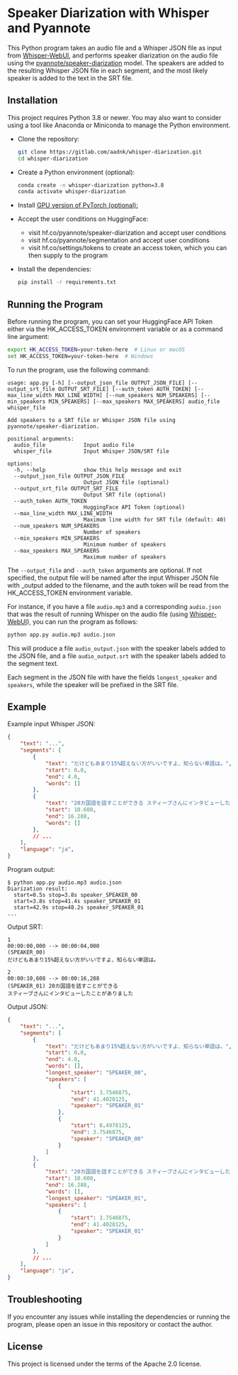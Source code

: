 # Speaker Diarization with Whisper and Pyannote

This Python program takes an audio file and a Whisper JSON file as input from [Whisper-WebUI](https://gitlab.com/aadnk/whisper-webui), and performs speaker diarization on the audio file using the 
[pyannote/speaker-diarization](https://huggingface.co/pyannote/speaker-diarization) model. The speakers are added to the resulting Whisper JSON file in each segment, and the most likely speaker is added to the text in the SRT file.

## Installation

This project requires Python 3.8 or newer. You may also want to consider using a tool like Anaconda or Miniconda to manage the Python environment.

* Clone the repository:

    ```bash
    git clone https://gitlab.com/aadnk/whisper-diarization.git
    cd whisper-diarization
    ````

* Create a Python environment (optional):

    ```bash
    conda create -n whisper-diarization python=3.8
    conda activate whisper-diarization
    ```
* Install [GPU version of PyTorch (optional):](https://pytorch.org/get-started/locally/)

* Accept the user conditions on HuggingFace:

    *  visit hf.co/pyannote/speaker-diarization and accept user conditions
    *  visit hf.co/pyannote/segmentation and accept user conditions
    *  visit hf.co/settings/tokens to create an access token, which you can then supply to the program

* Install the dependencies:
    ```bash
    pip install -r requirements.txt
    ```

## Running the Program

Before running the program, you can set your HuggingFace API Token either via the HK_ACCESS_TOKEN environment variable or as a command line argument:

```bash
export HK_ACCESS_TOKEN=your-token-here  # Linux or macOS
set HK_ACCESS_TOKEN=your-token-here  # Windows
```
To run the program, use the following command:

```
usage: app.py [-h] [--output_json_file OUTPUT_JSON_FILE] [--output_srt_file OUTPUT_SRT_FILE] [--auth_token AUTH_TOKEN] [--max_line_width MAX_LINE_WIDTH] [--num_speakers NUM_SPEAKERS] [--min_speakers MIN_SPEAKERS] [--max_speakers MAX_SPEAKERS] audio_file whisper_file

Add speakers to a SRT file or Whisper JSON file using pyannote/speaker-diarization.

positional arguments:
  audio_file            Input audio file
  whisper_file          Input Whisper JSON/SRT file

options:
  -h, --help            show this help message and exit
  --output_json_file OUTPUT_JSON_FILE
                        Output JSON file (optional)
  --output_srt_file OUTPUT_SRT_FILE
                        Output SRT file (optional)
  --auth_token AUTH_TOKEN
                        HuggingFace API Token (optional)
  --max_line_width MAX_LINE_WIDTH
                        Maximum line width for SRT file (default: 40)
  --num_speakers NUM_SPEAKERS
                        Number of speakers
  --min_speakers MIN_SPEAKERS
                        Minimum number of speakers
  --max_speakers MAX_SPEAKERS
                        Maximum number of speakers
```
The `--output_file` and `--auth_token` arguments are optional. If not specified, the output file will be named after the input Whisper JSON file with _output added to the filename, and the auth token will be read from the HK_ACCESS_TOKEN environment variable.

For instance, if you have a file `audio.mp3` and a corresponding `audio.json` that was the result of running Whisper on the audio file (using [Whisper-WebUI](https://gitlab.com/aadnk/whisper-webui)), you can run the program as follows:

```bash
python app.py audio.mp3 audio.json
```
This will produce a file `audio_output.json` with the speaker labels added to the JSON file, and a file `audio_output.srt` with the speaker labels added to the segment text.

Each segment in the JSON file with have the fields `longest_speaker` and `speakers`, 
while the speaker will be prefixed in the SRT file.

## Example

Example input Whisper JSON:
```json
{
    "text": "...",
    "segments": [
        {
            "text": "だけどもあまり15%超えない方がいいですよ、知らない単語は。",
            "start": 0.0,
            "end": 4.0,
            "words": []
        },
        {
            "text": "20カ国語を話すことができる スティーブさんにインタビューしたことがありました",
            "start": 10.608,
            "end": 16.288,
            "words": []
        },
        // ...
    ],
    "language": "ja",
}
```
Program output:
```
$ python app.py audio.mp3 audio.json
Diarization result:
  start=0.5s stop=3.8s speaker_SPEAKER_00
  start=3.8s stop=41.4s speaker_SPEAKER_01
  start=42.9s stop=48.2s speaker_SPEAKER_01
...
```
Output SRT:
```srt
1
00:00:00,000 --> 00:00:04,000
(SPEAKER_00)
だけどもあまり15%超えない方がいいですよ、知らない単語は。

2
00:00:10,608 --> 00:00:16,288
(SPEAKER_01) 20カ国語を話すことができる
スティーブさんにインタビューしたことがありました
```
Output JSON:
```json
{
    "text": "...",
    "segments": [
        {
            "text": "だけどもあまり15%超えない方がいいですよ、知らない単語は。",
            "start": 0.0,
            "end": 4.0,
            "words": [],
            "longest_speaker": "SPEAKER_00",
            "speakers": [
                {
                    "start": 3.7546875,
                    "end": 41.4028125,
                    "speaker": "SPEAKER_01"
                },
                {
                    "start": 0.4978125,
                    "end": 3.7546875,
                    "speaker": "SPEAKER_00"
                }
            ]
        },
        {
            "text": "20カ国語を話すことができる スティーブさんにインタビューしたことがありました",
            "start": 10.608,
            "end": 16.288,
            "words": [],
            "longest_speaker": "SPEAKER_01",
            "speakers": [
                {
                    "start": 3.7546875,
                    "end": 41.4028125,
                    "speaker": "SPEAKER_01"
                }
            ]
        },
        // ...
    ],
    "language": "ja",
}
```

## Troubleshooting

If you encounter any issues while installing the dependencies or running the program, please open an issue in this repository or contact the author.

## License

This project is licensed under the terms of the Apache 2.0 license.